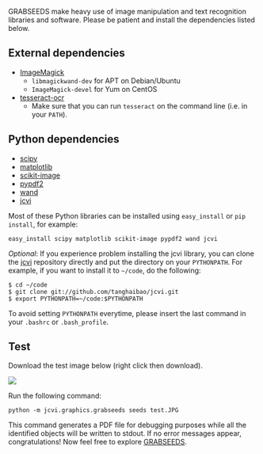 GRABSEEDS make heavy use of image manipulation and text recognition libraries and software. Please be patient and install the dependencies listed below. 

## External dependencies
* [ImageMagick](http://www.imagemagick.org/)
    - ``libmagickwand-dev`` for APT on Debian/Ubuntu
    - ``ImageMagick-devel`` for Yum on CentOS
* [tesseract-ocr](https://code.google.com/p/tesseract-ocr/)
    - Make sure that you can run ``tesseract`` on the command line (i.e. in your ``PATH``).

## Python dependencies
* [scipy](http://www.scipy.org/)
* [matplotlib](http://matplotlib.org/)
* [scikit-image](http://scikit-image.org/)
* [pypdf2](http://mstamy2.github.io/PyPDF2/)
* [wand](http://docs.wand-py.org/en/0.3.7/)
* [jcvi](https://github.com/tanghaibao/jcvi/)

Most of these Python libraries can be installed using `easy_install` or `pip install`, for example:
```
easy_install scipy matplotlib scikit-image pypdf2 wand jcvi
```
*Optional*: If you experience problem installing the jcvi library, you can clone the [jcvi](https://github.com/tanghaibao/jcvi/) repository directly and put the directory on your `PYTHONPATH`. For example, if you want to install it to `~/code`, do the following:
```
$ cd ~/code
$ git clone git://github.com/tanghaibao/jcvi.git
$ export PYTHONPATH=~/code:$PYTHONPATH
```
To avoid setting `PYTHONPATH` everytime, please insert the last command in your `.bashrc` or `.bash_profile`.

## Test
Download the test image below (right click then download).

![](https://dl.dropboxusercontent.com/u/15937715/Data/GRABSEEDS/test.JPG)

Run the following command:
```
python -m jcvi.graphics.grabseeds seeds test.JPG
```
This command generates a PDF file for debugging purposes while all the identified objects will be written to stdout. If no error messages appear, congratulations! Now feel free to explore [GRABSEEDS](wiki/GRABSEEDS).